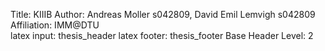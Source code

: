 Title:              KIIIB 
Author:            	Andreas Moller s042809, David Emil Lemvigh s042809
Affiliation:       	IMM@DTU				
latex input:       	thesis_header
latex footer:      	thesis_footer
Base Header Level:  2 

